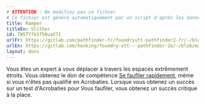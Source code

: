 ```yaml
---
# ATTENTION : Ne modifiez pas ce fichier
# Ce fichier est généré automatiquement par un script d'après les données du module Foundry VTT officiel et de sa traduction
title: Ramper
titleEn: Slither
id: TW5TY7kSf50uaX71
urlFr: https://gitlab.com/pathfinder-fr/foundryvtt-pathfinder2-fr/-/blob/master/data/feats/TW5TY7kSf50uaX71.htm
urlEn: https://gitlab.com/hooking/foundry-vtt---pathfinder-2e/-/blob/master/packs/data/feats.db/slither.json
layout: dons
---
```

Vous êtes un expert à vous déplacer à travers les espaces extrêmement étroits. Vous obtenez le don de compétence [Se faufiler rapidement](se-faufiler-rapidement.html), même si vous n'êtes pas qualifié en Acrobaties. Lorsque vous obtenez un succès sur un test d'Acrobaties pour Vous faufiler, vous obtenez un succès critique à la place.
